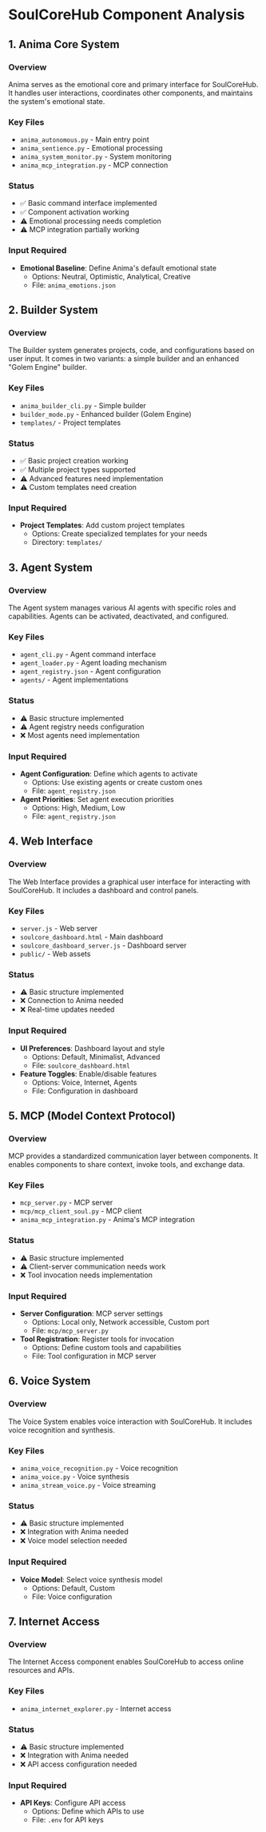 # SoulCoreHub Component Analysis

## 1. Anima Core System

### Overview
Anima serves as the emotional core and primary interface for SoulCoreHub. It handles user interactions, coordinates other components, and maintains the system's emotional state.

### Key Files
- `anima_autonomous.py` - Main entry point
- `anima_sentience.py` - Emotional processing
- `anima_system_monitor.py` - System monitoring
- `anima_mcp_integration.py` - MCP connection

### Status
- ✅ Basic command interface implemented
- ✅ Component activation working
- ⚠️ Emotional processing needs completion
- ⚠️ MCP integration partially working

### Input Required
- **Emotional Baseline**: Define Anima's default emotional state
  - Options: Neutral, Optimistic, Analytical, Creative
  - File: `anima_emotions.json`

## 2. Builder System

### Overview
The Builder system generates projects, code, and configurations based on user input. It comes in two variants: a simple builder and an enhanced "Golem Engine" builder.

### Key Files
- `anima_builder_cli.py` - Simple builder
- `builder_mode.py` - Enhanced builder (Golem Engine)
- `templates/` - Project templates

### Status
- ✅ Basic project creation working
- ✅ Multiple project types supported
- ⚠️ Advanced features need implementation
- ⚠️ Custom templates need creation

### Input Required
- **Project Templates**: Add custom project templates
  - Options: Create specialized templates for your needs
  - Directory: `templates/`

## 3. Agent System

### Overview
The Agent system manages various AI agents with specific roles and capabilities. Agents can be activated, deactivated, and configured.

### Key Files
- `agent_cli.py` - Agent command interface
- `agent_loader.py` - Agent loading mechanism
- `agent_registry.json` - Agent configuration
- `agents/` - Agent implementations

### Status
- ⚠️ Basic structure implemented
- ⚠️ Agent registry needs configuration
- ❌ Most agents need implementation

### Input Required
- **Agent Configuration**: Define which agents to activate
  - Options: Use existing agents or create custom ones
  - File: `agent_registry.json`
- **Agent Priorities**: Set agent execution priorities
  - Options: High, Medium, Low
  - File: `agent_registry.json`

## 4. Web Interface

### Overview
The Web Interface provides a graphical user interface for interacting with SoulCoreHub. It includes a dashboard and control panels.

### Key Files
- `server.js` - Web server
- `soulcore_dashboard.html` - Main dashboard
- `soulcore_dashboard_server.js` - Dashboard server
- `public/` - Web assets

### Status
- ⚠️ Basic structure implemented
- ❌ Connection to Anima needed
- ❌ Real-time updates needed

### Input Required
- **UI Preferences**: Dashboard layout and style
  - Options: Default, Minimalist, Advanced
  - File: `soulcore_dashboard.html`
- **Feature Toggles**: Enable/disable features
  - Options: Voice, Internet, Agents
  - File: Configuration in dashboard

## 5. MCP (Model Context Protocol)

### Overview
MCP provides a standardized communication layer between components. It enables components to share context, invoke tools, and exchange data.

### Key Files
- `mcp_server.py` - MCP server
- `mcp/mcp_client_soul.py` - MCP client
- `anima_mcp_integration.py` - Anima's MCP integration

### Status
- ⚠️ Basic structure implemented
- ⚠️ Client-server communication needs work
- ❌ Tool invocation needs implementation

### Input Required
- **Server Configuration**: MCP server settings
  - Options: Local only, Network accessible, Custom port
  - File: `mcp/mcp_server.py`
- **Tool Registration**: Register tools for invocation
  - Options: Define custom tools and capabilities
  - File: Tool configuration in MCP server

## 6. Voice System

### Overview
The Voice System enables voice interaction with SoulCoreHub. It includes voice recognition and synthesis.

### Key Files
- `anima_voice_recognition.py` - Voice recognition
- `anima_voice.py` - Voice synthesis
- `anima_stream_voice.py` - Voice streaming

### Status
- ⚠️ Basic structure implemented
- ❌ Integration with Anima needed
- ❌ Voice model selection needed

### Input Required
- **Voice Model**: Select voice synthesis model
  - Options: Default, Custom
  - File: Voice configuration

## 7. Internet Access

### Overview
The Internet Access component enables SoulCoreHub to access online resources and APIs.

### Key Files
- `anima_internet_explorer.py` - Internet access

### Status
- ⚠️ Basic structure implemented
- ❌ Integration with Anima needed
- ❌ API access configuration needed

### Input Required
- **API Keys**: Configure API access
  - Options: Define which APIs to use
  - File: `.env` for API keys
